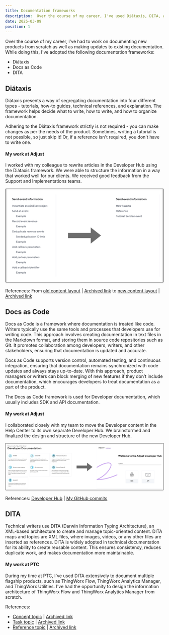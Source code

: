 ```yaml
---
title: Documentation frameworks
description:  Over the course of my career, I've used Diátaxis, DITA, and Docs as Code to structure and write documentation.
date: 2025-03-09
position: 1
---
```


Over the course of my career, I've had to work on documenting new products from scratch as well as making updates to existing documentation. While doing this, I've adopted the following documentation frameworks:
- Diátaxis
- Docs as Code
- DITA

## Diátaxis 

Diátaxis presents  a way of segregating documentation into four different types - tutorials, how-to guides, technical references, and explanation. The framework helps decide what to write, how to write, and how to organize documentation.

Adhering to the Diátaxis framework strictly is not required - you can make changes as per the needs of the product. Sometimes, writing a tutorial is not possible, so just skip it! Or, if a reference isn't required, you don't have to write one.

#### My work at Adjust

I worked with my colleague to rewrite articles in the Developer Hub using the Diátaxis framework. We were able to structure the information in a way that worked well for our clients. We received good feedback from the Support and Implementations teams. 

![From old content layout to layout using the Diátaxis framework](./diataxis.jpeg)

References: From <a href="https://dev.adjust.com/en/sdk/android/features/events" target="_blank">old content layout</a> | <a href="https://archive.ph/hLb28" target="_blank">Archived link</a> to <a href="https://dev.adjust.com/en/sdk/adobe-extension/android/events" target="_blank">new content layout</a> | <a href="https://archive.ph/9Kou2" target="_blank">Archived link</a>

## Docs as Code

Docs as Code is a framework where documentation is treated like code. Writers typically use the same tools and processes that developers use for writing code. This approach involves creating documentation in text files in the Markdown format, and storing them in source code repositories such as Git. It promotes collaboration among developers, writers, and other stakeholders, ensuring that documentation is updated and accurate.

Docs as Code supports version control, automated testing, and continuous integration, ensuring that documentation remains synchronized with code updates and always stays up-to-date. With this approach, product managers or writers can block merging of new features if they don’t include documentation, which encourages developers to treat documentation as a part of the product.

The Docs as Code framework is used for Developer documentation, which usually includes SDK and API documentation.
 
#### My work at Adjust

I collaborated closely with my team to move the Developer content in the Help Center to its own separate Developer Hub. We brainstormed and finalized the design and structure of the new Developer Hub.

![From Developer content in the Help Center to Developer Hub](./docs-as-code.jpeg)

References: <a href="https://dev.adjust.com/en" target="_blank">Developer Hub</a> | <a href="https://github.com/adjust/dev-docs/commits?author=KaihkashanAdjust" target="_blank">My GitHub commits</a>

## DITA

Technical writers use DITA (Darwin Information Typing Architecture), an XML-based architecture to create and manage topic-oriented content. 
DITA maps and topics are XML files, where images, videos, or any other files are inserted as references. DITA is widely adopted in technical documentation for its ability to create reusable content. This ensures consistency, reduces duplicate work, and makes documentation more maintainable.

#### My work at PTC

During my time at PTC, I've used DITA extensively to document multiple flagship products, such as ThingWorx Flow, ThingWorx Analytics Manager, and
ThingWorx Utilities. I've had the opportunity to design the information architecture of ThingWorx Flow and ThingWorx Analytics Manager from scratch.

References:

- <a href="https://support.ptc.com/help/thingworx_hc/thingworx_analytics_8/index.html#page/analytics/AnalysisServices_FlexibleScaling.html" target="_blank">Concept topic</a> | <a href="https://archive.today/OcWnW" target="_blank">Archived link</a>
- <a href="https://support.ptc.com/help/thingworx_hc/thingworx_8_hc/en/index.html#page/ThingWorx/Help/Integration_Orchestration/CustomAction85.html" target="_blank">Task topic</a> | <a href="https://archive.today/mCLKP" target="_blank">Archived link</a>
- <a href="https://support.ptc.com/help/thingworx_hc/thingworx_8_hc/en/index.html#page/ThingWorx/Help/Integration_Orchestration/InstallingTwxFlowPrerequisitesMSSQL.html" target="_blank">Reference topic</a> | <a href="https://archive.today/wrVI3" target="_blank">Archived link</a>